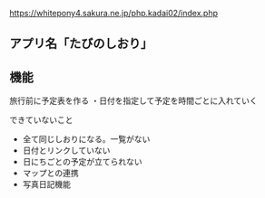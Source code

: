 https://whitepony4.sakura.ne.jp/php.kadai02/index.php

## アプリ名「たびのしおり」
## 機能  
旅行前に予定表を作る
・日付を指定して予定を時間ごとに入れていく

できていないこと
- 全て同じしおりになる。一覧がない
- 日付とリンクしていない
- 日にちごとの予定が立てられない
- マップとの連携
- 写真日記機能
